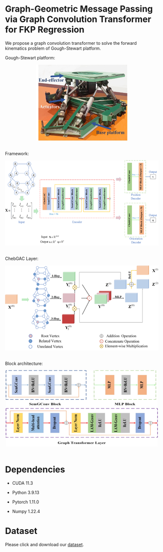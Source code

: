 # Graph-Geometric Message Passing via Graph Convolution Transformer for FKP Regression
We propose a graph convolution transformer to solve the forward kinematics problem of Gough-Stewart platform.

Gough-Stewart platform:
<div align=center><img src="https://github.com/FLAMEZZ5201/GCT-FKP/blob/main/GSP.jpg" width="300" height="250"/></div><br>

Framework:
<div align=center><img src="https://github.com/FLAMEZZ5201/GCT-FKP/blob/main/gct-fpk.jpg" width="600" height="280"/></div><br>

ChebGAC Layer:
<div align=center><img src="https://github.com/FLAMEZZ5201/GCT-FKP/blob/main/gac-fkp.jpg" width="600" height="280"/></div><br>

Block architecture:
<div align=center><img src="https://github.com/FLAMEZZ5201/GCT-FKP/blob/main/blocks.jpg" width="500" height="250"/></div><br>

# Dependencies
* CUDA 11.3

* Python 3.9.13 

* Pytorch 1.11.0

* Numpy 1.22.4
# Dataset
Please click and download our [dataset](https://www.kaggle.com/datasets/huizhizhu/gsp-fkdataset).
